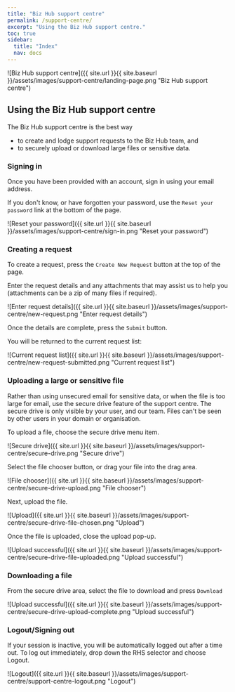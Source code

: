 ```yaml
---
title: "Biz Hub support centre"
permalink: /support-centre/
excerpt: "Using the Biz Hub support centre."
toc: true
sidebar:
  title: "Index"
  nav: docs
---
```


![Biz Hub support centre]({{ site.url }}{{ site.baseurl }}/assets/images/support-centre/landing-page.png "Biz Hub support centre")

## Using the Biz Hub support centre

The Biz Hub support centre is the best way 
* to create and lodge support requests to the Biz Hub team, and 
* to securely upload or download large files or sensitive data.

### Signing in

Once you have been provided with an account, sign in using your email address.

If you don't know, or have forgotten your password, use the `Reset your password` link at the bottom of the page.

![Reset your password]({{ site.url }}{{ site.baseurl }}/assets/images/support-centre/sign-in.png "Reset your password")

### Creating a request

To create a request, press the `Create New Request` button at the top of the page.

Enter the request details and any attachments that may assist us to help you (attachments can be a zip of many files if required).

![Enter request details]({{ site.url }}{{ site.baseurl }}/assets/images/support-centre/new-request.png "Enter request details")

Once the details are complete, press the `Submit` button.

You will be returned to the current request list:

![Current request list]({{ site.url }}{{ site.baseurl }}/assets/images/support-centre/new-request-submitted.png "Current request list")

### Uploading a large or sensitive file

Rather than using unsecured email for sensitive data, or when the file is too large for email, use the secure drive feature of the support centre. The secure drive is only visible by your user, and our team. Files can't be seen by other users in your domain or organisation.

To upload a file, choose the secure drive menu item.

![Secure drive]({{ site.url }}{{ site.baseurl }}/assets/images/support-centre/secure-drive.png "Secure drive")

Select the file chooser button, or drag your file into the drag area.

![File chooser]({{ site.url }}{{ site.baseurl }}/assets/images/support-centre/secure-drive-upload.png "File chooser")

Next, upload the file.

![Upload]({{ site.url }}{{ site.baseurl }}/assets/images/support-centre/secure-drive-file-chosen.png "Upload")

Once the file is uploaded, close the upload pop-up.

![Upload successful]({{ site.url }}{{ site.baseurl }}/assets/images/support-centre/secure-drive-file-uploaded.png "Upload successful")

### Downloading a file

From the secure drive area, select the file to download and press `Download`

![Upload successful]({{ site.url }}{{ site.baseurl }}/assets/images/support-centre/secure-drive-upload-complete.png "Upload successful")

### Logout/Signing out

If your session is inactive, you will be automatically logged out after a time out. To log out immediately, drop down the RHS selector and choose Logout.

![Logout]({{ site.url }}{{ site.baseurl }}/assets/images/support-centre/support-centre-logout.png "Logout")